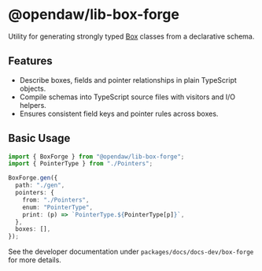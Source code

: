 # @opendaw/lib-box-forge

Utility for generating strongly typed [Box](../box/README.md) classes from a declarative schema.

## Features

- Describe boxes, fields and pointer relationships in plain TypeScript objects.
- Compile schemas into TypeScript source files with visitors and I/O helpers.
- Ensures consistent field keys and pointer rules across boxes.

## Basic Usage

```ts
import { BoxForge } from "@opendaw/lib-box-forge";
import { PointerType } from "./Pointers";

BoxForge.gen({
  path: "./gen",
  pointers: {
    from: "./Pointers",
    enum: "PointerType",
    print: (p) => `PointerType.${PointerType[p]}`,
  },
  boxes: [],
});
```

See the developer documentation under `packages/docs/docs-dev/box-forge` for more details.
